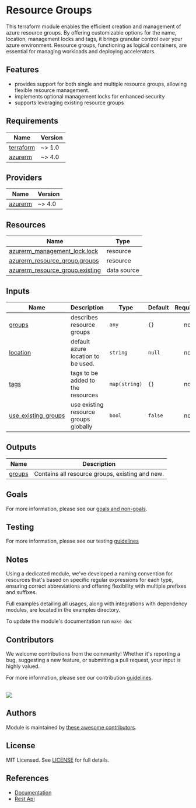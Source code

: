 # Resource Groups

This terraform module enables the efficient creation and management of azure resource groups. By offering customizable options for the name, location, management locks and tags, it brings granular control over your azure environment. Resource groups, functioning as logical containers, are essential for managing workloads and deploying accelerators.

## Features

- provides support for both single and multiple resource groups, allowing flexible resource management.
- implements optional management locks for enhanced security
- supports leveraging existing resource groups

<!-- BEGIN_TF_DOCS -->
## Requirements

| Name | Version |
|------|---------|
| <a name="requirement_terraform"></a> [terraform](#requirement\_terraform) | ~> 1.0 |
| <a name="requirement_azurerm"></a> [azurerm](#requirement\_azurerm) | ~> 4.0 |

## Providers

| Name | Version |
|------|---------|
| <a name="provider_azurerm"></a> [azurerm](#provider\_azurerm) | ~> 4.0 |

## Resources

| Name | Type |
|------|------|
| [azurerm_management_lock.lock](https://registry.terraform.io/providers/hashicorp/azurerm/latest/docs/resources/management_lock) | resource |
| [azurerm_resource_group.groups](https://registry.terraform.io/providers/hashicorp/azurerm/latest/docs/resources/resource_group) | resource |
| [azurerm_resource_group.existing](https://registry.terraform.io/providers/hashicorp/azurerm/latest/docs/data-sources/resource_group) | data source |

## Inputs

| Name | Description | Type | Default | Required |
|------|-------------|------|---------|:--------:|
| <a name="input_groups"></a> [groups](#input\_groups) | describes resource groups | `any` | `{}` | no |
| <a name="input_location"></a> [location](#input\_location) | default azure location to be used. | `string` | `null` | no |
| <a name="input_tags"></a> [tags](#input\_tags) | tags to be added to the resources | `map(string)` | `{}` | no |
| <a name="input_use_existing_groups"></a> [use\_existing\_groups](#input\_use\_existing\_groups) | use existing resource groups globally | `bool` | `false` | no |

## Outputs

| Name | Description |
|------|-------------|
| <a name="output_groups"></a> [groups](#output\_groups) | Contains all resource groups, existing and new. |
<!-- END_TF_DOCS -->

## Goals

For more information, please see our [goals and non-goals](./GOALS.md).

## Testing

For more information, please see our testing [guidelines](./TESTING.md)

## Notes

Using a dedicated module, we've developed a naming convention for resources that's based on specific regular expressions for each type, ensuring correct abbreviations and offering flexibility with multiple prefixes and suffixes.

Full examples detailing all usages, along with integrations with dependency modules, are located in the examples directory.

To update the module's documentation run `make doc`

## Contributors

We welcome contributions from the community! Whether it's reporting a bug, suggesting a new feature, or submitting a pull request, your input is highly valued.

For more information, please see our contribution [guidelines](./CONTRIBUTING.md). <br><br>

<a href="https://github.com/cloudnationhq/terraform-azure-rg/graphs/contributors">
  <img src="https://contrib.rocks/image?repo=cloudnationhq/terraform-azure-rg" />
</a>

## Authors

Module is maintained by [these awesome contributors](https://github.com/cloudnationhq/terraform-azure-rg/graphs/contributors).

## License

MIT Licensed. See [LICENSE](./LICENSE) for full details.

## References

- [Documentation](https://learn.microsoft.com/en-us/azure/azure-resource-manager/management/manage-resource-groups-portal)
- [Rest Api](https://learn.microsoft.com/en-us/rest/api/resources/resource-groups)
